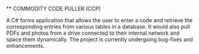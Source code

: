 ** COMMODITY CODE PULLER (CCP)

A C# forms application that allows the user to enter a code and retrieve the corresponding entries from various tables in a database. It would also pull PDFs and photos from a drive connected to their internal network and space them dynamically. 
The project is currently undergoing bug-fixes and enhancements.
